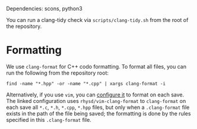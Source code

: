 Dependencies: scons, python3

You can run a clang-tidy check via `scripts/clang-tidy.sh` from the root of the
repository.

# Formatting

We use `clang-format` for C++ codo formatting. To format all files, you can run
the following from the repository root:

``` find -name "*.hpp" -or -name "*.cpp" | xargs clang-format -i ```

Alternatively, if you use `vim`, you can [configure
it](https://github.com/n-samar/.config/blob/master/nvim/init.vim#L126-L128) to
format on each save.  The linked configuration uses `rhysd/vim-clang-format` to
`clang-format` on each save all `*.c`, `*.h`, `*.cpp`, `*.hpp` files, but only
when a `.clang-format` file exists in the path of the file being saved; the
formatting is done by the rules specified in this `.clang-format` file.
